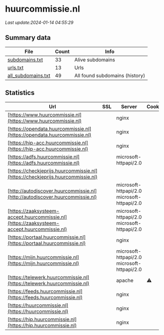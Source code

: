 # huurcommissie.nl
*Last update:2024-01-14 04:55:29*
## Summary data
| File       | Count | Info |
|------------|-------|------|
|[subdomains.txt](/data/huurcommissie/subdomains.txt)|33|Alive subdomains|
|[urls.txt](/data/huurcommissie/urls.txt)|13|Urls|
|[all_subdomains.txt](/data/huurcommissie/all_subdomains.txt)|49|All found subdomains (history)|
## Statistics
| Url | SSL | Server | Cookie | HSTS | CSP | XFO | XXP | RP | Tech |
|------------|-------|------|------|------|------|------|------|------|------|
|[https://www.huurcommissie.nl](https://www.huurcommissie.nl)| |nginx| |:white_check_mark: |:warning: |:white_check_mark: |:white_check_mark: |:white_check_mark: |Bloomreach HSTS Ngin...|
|[https://opendata.huurcommissie.nl](https://opendata.huurcommissie.nl)| |nginx| |:white_check_mark: | |:white_check_mark: |:white_check_mark: |:white_check_mark: |HSTS Nginx|
|[https://hip-acc.huurcommissie.nl](https://hip-acc.huurcommissie.nl)| |nginx| |:white_check_mark: |:warning: |:white_check_mark: | |:white_check_mark: |HSTS Nginx|
|[https://adfs.huurcommissie.nl](https://adfs.huurcommissie.nl)| |microsoft-httpapi/2.0| | | | | |:white_check_mark: |Microsoft HTTPAPI:2....|
|[https://checkjeprijs.huurcommissie.nl](https://checkjeprijs.huurcommissie.nl)| | | |:white_check_mark: | | | |:white_check_mark: |HSTS|
|[http://autodiscover.huurcommissie.nl](http://autodiscover.huurcommissie.nl)| |microsoft-httpapi/2.0 microsoft-httpapi/2.0| | | |:white_check_mark: | |:white_check_mark: |IIS:10.0 Microsoft A...|
|[https://zaaksysteem-accept.huurcommissie.nl](https://zaaksysteem-accept.huurcommissie.nl)| |microsoft-httpapi/2.0 microsoft-httpapi/2.0| | | |:white_check_mark: | |:white_check_mark: |HSTS|
|[https://portaal.huurcommissie.nl](https://portaal.huurcommissie.nl)| |nginx| |:white_check_mark: |:warning: |:white_check_mark: | |:white_check_mark: |HSTS Nginx|
|[https://mijn.huurcommissie.nl](https://mijn.huurcommissie.nl)| |microsoft-httpapi/2.0 microsoft-httpapi/2.0| | | |:white_check_mark: | |:white_check_mark: |HSTS|
|[https://telewerk.huurcommissie.nl](https://telewerk.huurcommissie.nl)| |apache|:warning: |:white_check_mark: | |:white_check_mark: |:white_check_mark: |:white_check_mark: |Microsoft ASP.NET|
|[https://feeds.huurcommissie.nl](https://feeds.huurcommissie.nl)| |nginx| |:white_check_mark: | |:white_check_mark: |:white_check_mark: |:white_check_mark: |HSTS Nginx|
|[https://huurcommissie.nl](https://huurcommissie.nl)| |nginx| |:white_check_mark: |:warning: |:white_check_mark: |:white_check_mark: |:white_check_mark: |HSTS Nginx|
|[https://hip.huurcommissie.nl](https://hip.huurcommissie.nl)| |nginx| |:white_check_mark: |:warning: |:white_check_mark: | |:white_check_mark: |HSTS Nginx|